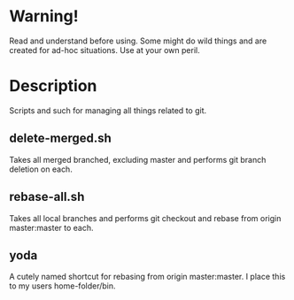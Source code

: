 # Warning!
Read and understand before using. Some might do wild things and are created for ad-hoc situations. Use at your own peril.

# Description
Scripts and such for managing all things related to git.

## delete-merged.sh
Takes all merged branched, excluding master and performs git branch deletion on each.

## rebase-all.sh
Takes all local branches and performs git checkout and rebase from origin master:master to each.

## yoda
A cutely named shortcut for rebasing from origin master:master. I place this to my users home-folder/bin.
